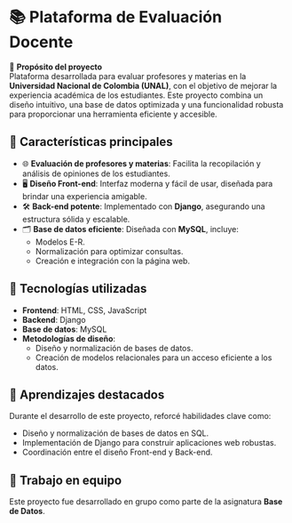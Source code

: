 # 📚 Plataforma de Evaluación Docente  

🎯 **Propósito del proyecto**  
Plataforma desarrollada para evaluar profesores y materias en la **Universidad Nacional de Colombia (UNAL)**, con el objetivo de mejorar la experiencia académica de los estudiantes. Este proyecto combina un diseño intuitivo, una base de datos optimizada y una funcionalidad robusta para proporcionar una herramienta eficiente y accesible.  



## 🌟 **Características principales**  
- 🌐 **Evaluación de profesores y materias**: Facilita la recopilación y análisis de opiniones de los estudiantes.  
- 🖥️ **Diseño Front-end**: Interfaz moderna y fácil de usar, diseñada para brindar una experiencia amigable.  
- 🛠️ **Back-end potente**: Implementado con **Django**, asegurando una estructura sólida y escalable.  
- 🗂️ **Base de datos eficiente**: Diseñada con **MySQL**, incluye:  
  - Modelos E-R.  
  - Normalización para optimizar consultas.  
  - Creación e integración con la página web.  



## 🚀 **Tecnologías utilizadas**  
- **Frontend**: HTML, CSS, JavaScript  
- **Backend**: Django  
- **Base de datos**: MySQL  
- **Metodologías de diseño**:  
  - Diseño y normalización de bases de datos.  
  - Creación de modelos relacionales para un acceso eficiente a los datos.  




## 📝 **Aprendizajes destacados**  
Durante el desarrollo de este proyecto, reforcé habilidades clave como:  
- Diseño y normalización de bases de datos en SQL.  
- Implementación de Django para construir aplicaciones web robustas.  
- Coordinación entre el diseño Front-end y Back-end.  



## 🤝 **Trabajo en equipo**  
Este proyecto fue desarrollado en grupo como parte de la asignatura **Base de Datos**.




